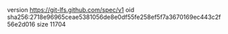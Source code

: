 version https://git-lfs.github.com/spec/v1
oid sha256:2718e96965ceae5381056de8e0df55fe258ef5f7a3670169ec443c2f56e2d016
size 11704
